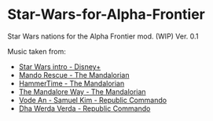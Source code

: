 # Star-Wars-for-Alpha-Frontier
Star Wars nations for the Alpha Frontier mod. (WIP) Ver. 0.1

Music taken from:
- [Star Wars intro - Disney+](https://www.youtube.com/watch?v=LOaypyv65C8)
- [Mando Rescue - The Mandalorian](https://www.youtube.com/watch?v=65uiCOkPnqg)
- [HammerTime - The Mandalorian](https://www.youtube.com/watch?v=k0Q0jx0Jk8Y)
- [The Mandalore Way - The Mandalorian](https://www.youtube.com/watch?v=V5sNYn-BNxk)
- [Vode An - Samuel Kim - Republic Commando](https://www.youtube.com/watch?v=wG-FR3_fmPU)
- [Dha Werda Verda - Republic Commando](https://www.youtube.com/watch?v=HhF7M1a5H5Y)
